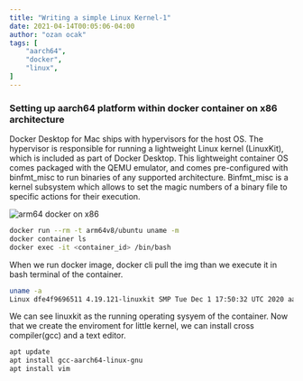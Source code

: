```yaml
---
title: "Writing a simple Linux Kernel-1"
date: 2021-04-14T00:05:06-04:00
author: "ozan ocak"
tags: [
    "aarch64",
    "docker",
    "linux",
]
---
```

<h3>Setting up aarch64 platform within docker container on x86 architecture</h3>

Docker Desktop for Mac ships with hypervisors for the host OS.  The hypervisor is responsible for running a lightweight Linux kernel (LinuxKit), which is included as part of Docker Desktop.  This lightweight container OS comes packaged with the QEMU emulator, and comes pre-configured with binfmt_misc to run binaries of any supported architecture. Binfmt_misc is a kernel subsystem which allows to set the magic numbers of a binary file to specific actions for their execution. 

![arm64 docker on x86](/img/docker_emu.png) 

```bash
docker run --rm -t arm64v8/ubuntu uname -m
docker container ls
docker exec -it <container_id> /bin/bash
```
When we run docker image, docker cli pull the img than we execute it in bash terminal of the container.

```bash
uname -a
Linux dfe4f9696511 4.19.121-linuxkit SMP Tue Dec 1 17:50:32 UTC 2020 aarch64 GNU/Linux
```
We can see linuxkit as the  running operating sysyem of the container. Now that we create the enviroment for little kernel, we can install cross compiler(gcc) and a text editor. 

```bash
apt update
apt install gcc-aarch64-linux-gnu
apt install vim
```
